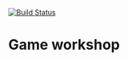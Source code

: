 [![Build Status](https://travis-ci.org/saidjillo/game-workshop.svg?branch=master)](https://travis-ci.org/saidjillo/game-workshop)

# Game workshop

